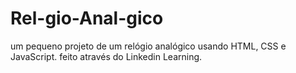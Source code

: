 # Rel-gio-Anal-gico
um pequeno projeto de um relógio analógico usando HTML, CSS e JavaScript.
feito através do Linkedin Learning.

